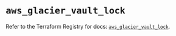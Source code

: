 # `aws_glacier_vault_lock`

Refer to the Terraform Registry for docs: [`aws_glacier_vault_lock`](https://registry.terraform.io/providers/hashicorp/aws/6.2.0/docs/resources/glacier_vault_lock).
